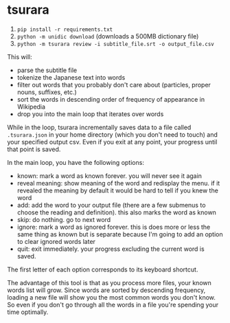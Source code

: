 # tsurara

1. `pip install -r requirements.txt`
2. `python -m unidic download` (downloads a 500MB dictionary file)
3. `python -m tsurara review -i subtitle_file.srt -o output_file.csv`

This will:

- parse the subtitle file
- tokenize the Japanese text into words
- filter out words that you probably don't care about (particles, proper nouns, suffixes, etc.)
- sort the words in descending order of frequency of appearance in Wikipedia
- drop you into the main loop that iterates over words

While in the loop, tsurara incrementally saves data to a file called `.tsurara.json` in your home directory (which you don't need to touch) and your specified output csv. Even if you exit at any point, your progress until that point is saved.

In the main loop, you have the following options:

- known: mark a word as known forever. you will never see it again
- reveal meaning: show meaning of the word and redisplay the menu. if it revealed the meaning by default it would be hard to tell if you knew the word
- add: add the word to your output file (there are a few submenus to choose the reading and definition). this also marks the word as known
- skip: do nothing. go to next word
- ignore: mark a word as ignored forever. this is does more or less the same thing as known but is separate because I'm going to add an option to clear ignored words later
- quit: exit immediately. your progress excluding the current word is saved.

The first letter of each option corresponds to its keyboard shortcut.

The advantage of this tool is that as you process more files, your known words list will grow. Since words are sorted by descending frequency, loading a new file will show you the most common words you don't know. So even if you don't go through all the words in a file you're spending your time optimally.
